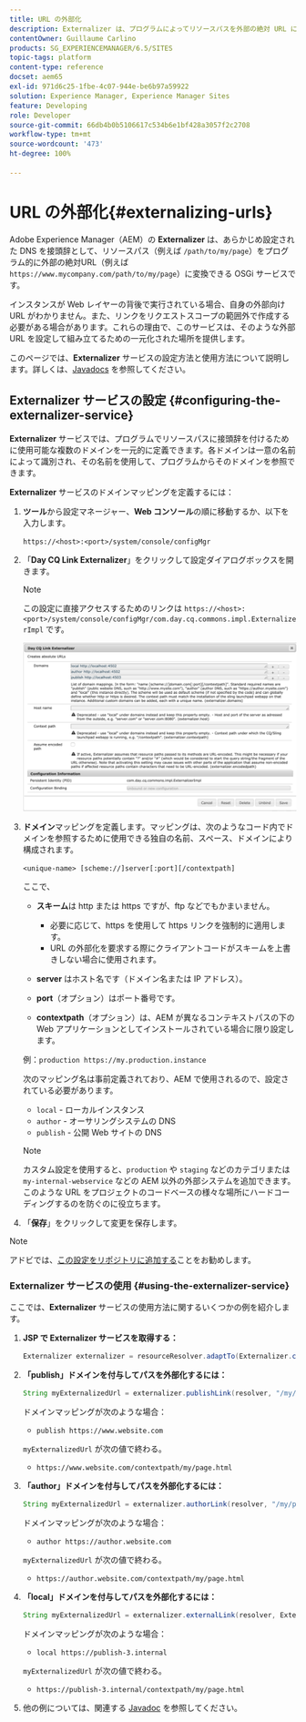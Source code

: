 ```yaml
---
title: URL の外部化
description: Externalizer は、プログラムによってリソースパスを外部の絶対 URL に変換できる OSGi サービスです
contentOwner: Guillaume Carlino
products: SG_EXPERIENCEMANAGER/6.5/SITES
topic-tags: platform
content-type: reference
docset: aem65
exl-id: 971d6c25-1fbe-4c07-944e-be6b97a59922
solution: Experience Manager, Experience Manager Sites
feature: Developing
role: Developer
source-git-commit: 66db4b0b5106617c534b6e1bf428a3057f2c2708
workflow-type: tm+mt
source-wordcount: '473'
ht-degree: 100%

---
```


# URL の外部化{#externalizing-urls}

Adobe Experience Manager（AEM）の **Externalizer** は、あらかじめ設定された DNS を接頭辞として、リソースパス（例えば `/path/to/my/page`）をプログラム的に外部の絶対URL（例えば `https://www.mycompany.com/path/to/my/page`）に変換できる OSGi サービスです。

インスタンスが Web レイヤーの背後で実行されている場合、自身の外部向け URL がわかりません。また、リンクをリクエストスコープの範囲外で作成する必要がある場合があります。これらの理由で、このサービスは、そのような外部 URL を設定して組み立てるための一元化された場所を提供します。

このページでは、**Externalizer** サービスの設定方法と使用方法について説明します。詳しくは、[Javadocs](https://developer.adobe.com/experience-manager/reference-materials/6-5/javadoc/com/day/cq/commons/Externalizer.html) を参照してください。

## Externalizer サービスの設定 {#configuring-the-externalizer-service}

**Externalizer** サービスでは、プログラムでリソースパスに接頭辞を付けるために使用可能な複数のドメインを一元的に定義できます。各ドメインは一意の名前によって識別され、その名前を使用して、プログラムからそのドメインを参照できます。

**Externalizer** サービスのドメインマッピングを定義するには：

1. **ツール**&#x200B;から設定マネージャー、**Web コンソール**&#x200B;の順に移動するか、以下を入力します。

   `https://<host>:<port>/system/console/configMgr`

1. 「**Day CQ Link Externalizer**」をクリックして設定ダイアログボックスを開きます。

   >[!NOTE]
   >
   >この設定に直接アクセスするためのリンクは `https://<host>:<port>/system/console/configMgr/com.day.cq.commons.impl.ExternalizerImpl` です。

   ![aem-externalizer-01](assets/aem-externalizer-01.png)

1. **ドメイン**&#x200B;マッピングを定義します。マッピングは、次のようなコード内でドメインを参照するために使用できる独自の名前、スペース、ドメインにより構成されます。

   `<unique-name> [scheme://]server[:port][/contextpath]`

   ここで、

   * **スキーム**&#x200B;は http または https ですが、ftp などでもかまいません。

      * 必要に応じて、https を使用して https リンクを強制的に適用します。
      * URL の外部化を要求する際にクライアントコードがスキームを上書きしない場合に使用されます。

   * **server** はホスト名です（ドメイン名または IP アドレス）。
   * **port**（オプション）はポート番号です。
   * **contextpath**（オプション）は、AEM が異なるコンテキストパスの下の Web アプリケーションとしてインストールされている場合に限り設定します。

   例：`production https://my.production.instance`

   次のマッピング名は事前定義されており、AEM で使用されるので、設定されている必要があります。

   * `local` - ローカルインスタンス
   * `author` - オーサリングシステムの DNS
   * `publish` - 公開 Web サイトの DNS

   >[!NOTE]
   >
   >カスタム設定を使用すると、`production` や `staging` などのカテゴリまたは `my-internal-webservice` などの AEM 以外の外部システムを追加できます。このような URL をプロジェクトのコードベースの様々な場所にハードコーディングするのを防ぐのに役立ちます。

1. 「**保存**」をクリックして変更を保存します。

>[!NOTE]
>
>アドビでは、[この設定をリポジトリに追加する](/help/sites-deploying/configuring.md#addinganewconfigurationtotherepository)ことをお勧めします。

### Externalizer サービスの使用 {#using-the-externalizer-service}

ここでは、**Externalizer** サービスの使用方法に関するいくつかの例を紹介します。

1. **JSP で Externalizer サービスを取得する：**

   ```java
   Externalizer externalizer = resourceResolver.adaptTo(Externalizer.class);
   ```

1. **「publish」ドメインを付与してパスを外部化するには：**

   ```java
   String myExternalizedUrl = externalizer.publishLink(resolver, "/my/page") + ".html";
   ```

   ドメインマッピングが次のような場合：

   * `publish https://www.website.com`

   `myExternalizedUrl` が次の値で終わる。

   * `https://www.website.com/contextpath/my/page.html`

1. **「author」ドメインを付与してパスを外部化するには：**

   ```java
   String myExternalizedUrl = externalizer.authorLink(resolver, "/my/page") + ".html";
   ```

   ドメインマッピングが次のような場合：

   * `author https://author.website.com`

   `myExternalizedUrl` が次の値で終わる。

   * `https://author.website.com/contextpath/my/page.html`

1. **「local」ドメインを付与してパスを外部化するには：**

   ```java
   String myExternalizedUrl = externalizer.externalLink(resolver, Externalizer.LOCAL, "/my/page") + ".html";
   ```

   ドメインマッピングが次のような場合：

   * `local https://publish-3.internal`

   `myExternalizedUrl` が次の値で終わる。

   * `https://publish-3.internal/contextpath/my/page.html`

1. 他の例については、関連する [Javadoc](https://developer.adobe.com/experience-manager/reference-materials/6-5/javadoc/com/day/cq/commons/Externalizer.html) を参照してください。
